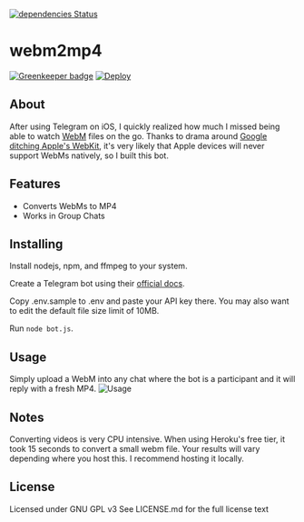 [![dependencies Status](https://david-dm.org/JorgenPhi/webm2mp4/status.svg)](https://david-dm.org/JorgenPhi/webm2mp4)

webm2mp4
=====

[![Greenkeeper badge](https://badges.greenkeeper.io/JorgenPhi/webm2mp4.svg)](https://greenkeeper.io/)
[![Deploy](https://www.herokucdn.com/deploy/button.svg)](https://www.heroku.com/deploy?template=https://github.com/JorgenPhi/webm2mp4)

About
-----

After using Telegram on iOS, I quickly realized how much I missed being able to watch [WebM](https://www.webmproject.org/) files on the go. Thanks to drama around [Google ditching Apple's WebKit](https://www.wired.com/2013/04/blink/), it's very likely that Apple devices will never support WebMs natively, so I built this bot.

Features
--------
- Converts WebMs to MP4
- Works in Group Chats

Installing
----------

Install nodejs, npm, and ffmpeg to your system.

Create a Telegram bot using their [official docs](https://core.telegram.org/bots/api).

Copy .env.sample to .env and paste your API key there. You may also want to edit the default file size limit of 10MB.

Run `node bot.js`.

Usage
----------

Simply upload a WebM into any chat where the bot is a participant and it will reply with a fresh MP4.
![Usage](https://imgur.com/zrOMBgl.gif)

Notes
----------

Converting videos is very CPU intensive. When using Heroku's free tier, it took 15 seconds to convert a small webm file. Your results will vary depending where you host this. I recommend hosting it locally.

License
-------

Licensed under GNU GPL v3
See LICENSE.md for the full license text
